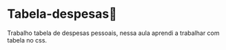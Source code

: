 # Tabela-despesas🏡
Trabalho tabela de despesas pessoais, nessa aula aprendi a trabalhar com tabela no css.
